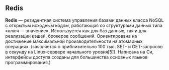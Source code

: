 ## Redis
**Redis** — резидентная система управления базами данных класса NoSQL с открытым исходным кодом, 
работающая со структурами данных типа «ключ — значение». 
Используется как для баз данных, так и для реализации кэшей, брокеров сообщений. 
Ориентирована на достижение максимальной производительности на атомарных операциях. (заявляется о приблизительно
100 тыс. SET- и GET-запросов в секунду на Linux-сервере начального уровня[5]).
Написана на Си, интерфейсы доступа созданы для большинства основных языков программирования.)
